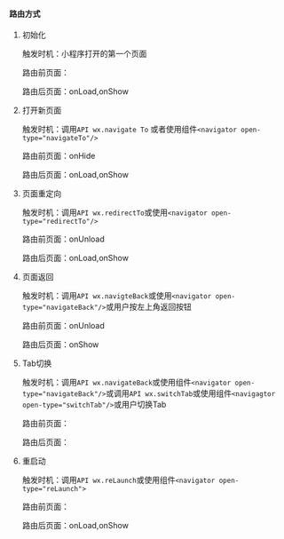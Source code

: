 #### 路由方式

1. 初始化

    触发时机：小程序打开的第一个页面

    路由前页面：

    路由后页面：onLoad,onShow
2. 打开新页面

    触发时机：调用`API wx.navigate To` 或者使用组件`<navigator open-type="navigateTo"/>`

    路由前页面：onHide

    路由后页面：onLoad,onShow
3. 页面重定向

    触发时机：调用`API wx.redirectTo`或使用`<navigator open-type="redirectTo"/>`

    路由前页面：onUnload

    路由后页面：onLoad,onShow
4. 页面返回

    触发时机：调用`API wx.navigteBack`或使用`<navigator open-type="navigateBack"/>`或用户按左上角返回按钮

    路由前页面：onUnload

    路由后页面：onShow
5. Tab切换

    触发时机：调用`API wx.navigateBack`或使用组件`<navigator open-type="navigateBack"/>`或调用`API wx.switchTab`或使用组件`<navigagtor open-type="switchTab"/>`或用户切换Tab

    路由前页面：

    路由后页面：
6. 重启动

    触发时机：调用`API wx.reLaunch`或使用组件`<navigator open-type="reLaunch">`

    路由前页面：

    路由后页面：onLoad,onShow